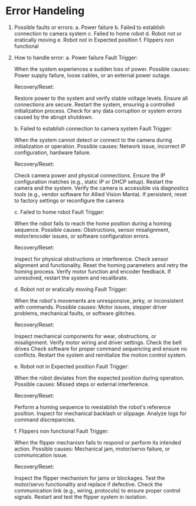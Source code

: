 # Error Handeling
1. Possible faults or errors:
   a. Power failure
   b. Failed to establish connection to camera system
   c. Failed to home robot
   d. Robot not or eratically moving
   e. Robot not in Expected position
   f. Flippers non functional

2. How to handle error:
   a. Power failure
   Fault Trigger:

    When the system experiences a sudden loss of power.
    Possible causes: Power supply failure, loose cables, or an external power outage.

    Recovery/Reset:

    Restore power to the system and verify stable voltage levels.
    Ensure all connections are secure.
    Restart the system, ensuring a controlled initialization process.
    Check for any data corruption or system errors caused by the abrupt shutdown.

    b. Failed to establish connection to camera system
    Fault Trigger:

    When the system cannot detect or connect to the camera during initialization or operation.
    Possible causes: Network issue, incorrect IP configuration, hardware failure.

    Recovery/Reset:

    Check camera power and physical connections.
    Ensure the IP configuration matches (e.g., static IP or DHCP setup).
    Restart the camera and the system.
    Verify the camera is accessible via diagnostics tools (e.g., vendor software for Allied Vision Manta).
    If persistent, reset to factory settings or reconfigure the camera

    c. Failed to home robot
    Fault Trigger:

    When the robot fails to reach the home position during a homing sequence.
    Possible causes: Obstructions, sensor misalignment, motor/encoder issues, or software configuration errors.

    Recovery/Reset:

    Inspect for physical obstructions or interference.
    Check sensor alignment and functionality.
    Reset the homing parameters and retry the homing process.
    Verify motor function and encoder feedback.
    If unresolved, restart the system and recalibrate.

    d. Robot not or eratically moving
    Fault Trigger:

    When the robot's movements are unresponsive, jerky, or inconsistent with commands.
    Possible causes: Motor issues, stepper driver problems, mechanical faults, or software glitches.

    Recovery/Reset:

    Inspect mechanical components for wear, obstructions, or misalignment.
    Verify motor wiring and driver settings.
    Check the belt drives
    Check software for proper command sequencing and ensure no conflicts.
    Restart the system and reinitialize the motion control system.

    e. Robot not in Expected position
    Fault Trigger:

    When the robot deviates from the expected position during operation.
    Possible causes: Missed steps or external interference.

    Recovery/Reset:

    Perform a homing sequence to reestablish the robot's reference position.
    Inspect for mechanical backlash or slippage.
    Analyze logs for command discrepancies.

    f. Flippers non functional
    Fault Trigger:

    When the flipper mechanism fails to respond or perform its intended action.
    Possible causes: Mechanical jam, motor/servo failure, or communication issue.

    Recovery/Reset:

    Inspect the flipper mechanism for jams or blockages.
    Test the motor/servo functionality and replace if defective.
    Check the communication link (e.g., wiring, protocols) to ensure proper control signals.
    Restart and test the flipper system in isolation.